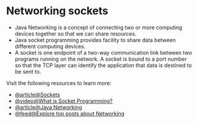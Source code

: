 # Networking sockets

- Java Networking is a concept of connecting two or more computing devices together so that we can share resources.
- Java socket programming provides facility to share data between different computing devices.
- A socket is one endpoint of a two-way communication link between two programs running on the network. A socket is bound to a port number so that the TCP layer can identify the application that data is destined to be sent to.

Visit the following resources to learn more:

- [@article@Sockets](https://docs.oracle.com/javase/tutorial/networking/sockets/index.html)
- [@video@What is Socket Programming?](https://youtu.be/BqBKEXLqdvI)
- [@article@Java Networking](https://www.tutorialspoint.com/java/java_networking.htm)
- [@feed@Explore top posts about Networking](https://app.daily.dev/tags/networking?ref=roadmapsh)
